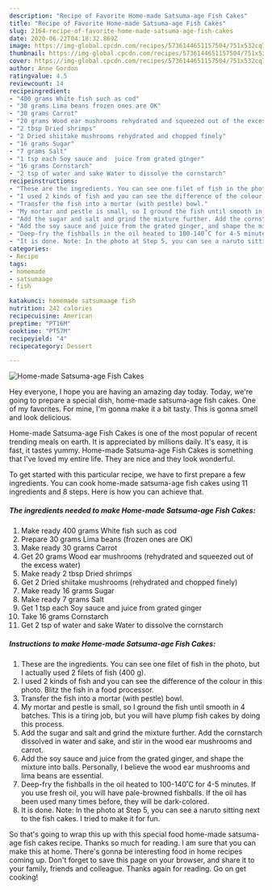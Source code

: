 ```yaml
---
description: "Recipe of Favorite Home-made Satsuma-age Fish Cakes"
title: "Recipe of Favorite Home-made Satsuma-age Fish Cakes"
slug: 2164-recipe-of-favorite-home-made-satsuma-age-fish-cakes
date: 2020-06-22T04:18:32.869Z
image: https://img-global.cpcdn.com/recipes/5736144651157504/751x532cq70/home-made-satsuma-age-fish-cakes-recipe-main-photo.jpg
thumbnail: https://img-global.cpcdn.com/recipes/5736144651157504/751x532cq70/home-made-satsuma-age-fish-cakes-recipe-main-photo.jpg
cover: https://img-global.cpcdn.com/recipes/5736144651157504/751x532cq70/home-made-satsuma-age-fish-cakes-recipe-main-photo.jpg
author: Anne Gordon
ratingvalue: 4.5
reviewcount: 14
recipeingredient:
- "400 grams White fish such as cod"
- "30 grams Lima beans frozen ones are OK"
- "30 grams Carrot"
- "20 grams Wood ear mushrooms rehydrated and squeezed out of the excess water"
- "2 tbsp Dried shrimps"
- "2 Dried shiitake mushrooms rehydrated and chopped finely"
- "16 grams Sugar"
- "7 grams Salt"
- "1 tsp each Soy sauce and  juice from grated ginger"
- "16 grams Cornstarch"
- "2 tsp of water and sake Water to dissolve the cornstarch"
recipeinstructions:
- "These are the ingredients. You can see one filet of fish in the photo, but I actually used 2 filets of fish (400 g)."
- "I used 2 kinds of fish and you can see the difference of the colour in this photo. Blitz the fish in a food processor."
- "Transfer the fish into a mortar (with pestle) bowl."
- "My mortar and pestle is small, so I ground the fish until smooth in 4 batches. This is a tiring job, but you will have  plump fish cakes by doing this process."
- "Add the sugar and salt and grind the mixture further. Add the cornstarch dissolved in water and sake, and stir in the wood ear mushrooms and carrot."
- "Add the soy sauce and juice from the grated ginger, and shape the mixture into balls. Personally, I believe the wood ear mushrooms and lima beans are essential."
- "Deep-fry the fishballs in the oil heated to 100-140˚C for 4-5 minutes. If you use fresh oil, you will have pale-browned fishballs. If the oil has been used many times before, they will be dark-colored."
- "It is done. Note: In the photo at Step 5, you can see a naruto sitting next to the fish cakes. I tried to make it for fun."
categories:
- Recipe
tags:
- homemade
- satsumaage
- fish

katakunci: homemade satsumaage fish 
nutrition: 242 calories
recipecuisine: American
preptime: "PT16M"
cooktime: "PT57M"
recipeyield: "4"
recipecategory: Dessert

---
```



![Home-made Satsuma-age Fish Cakes](https://img-global.cpcdn.com/recipes/5736144651157504/751x532cq70/home-made-satsuma-age-fish-cakes-recipe-main-photo.jpg)

Hey everyone, I hope you are having an amazing day today. Today, we're going to prepare a special dish, home-made satsuma-age fish cakes. One of my favorites. For mine, I'm gonna make it a bit tasty. This is gonna smell and look delicious.



Home-made Satsuma-age Fish Cakes is one of the most popular of recent trending meals on earth. It is appreciated by millions daily. It's easy, it is fast, it tastes yummy. Home-made Satsuma-age Fish Cakes is something that I've loved my entire life. They are nice and they look wonderful.


To get started with this particular recipe, we have to first prepare a few ingredients. You can cook home-made satsuma-age fish cakes using 11 ingredients and 8 steps. Here is how you can achieve that.

<!--inarticleads1-->

##### The ingredients needed to make Home-made Satsuma-age Fish Cakes:

1. Make ready 400 grams White fish such as cod
1. Prepare 30 grams Lima beans (frozen ones are OK)
1. Make ready 30 grams Carrot
1. Get 20 grams Wood ear mushrooms (rehydrated and squeezed out of the excess water)
1. Make ready 2 tbsp Dried shrimps
1. Get 2 Dried shiitake mushrooms (rehydrated and chopped finely)
1. Make ready 16 grams Sugar
1. Make ready 7 grams Salt
1. Get 1 tsp each Soy sauce and  juice from grated ginger
1. Take 16 grams Cornstarch
1. Get 2 tsp of water and sake Water to dissolve the cornstarch




<!--inarticleads2-->

##### Instructions to make Home-made Satsuma-age Fish Cakes:

1. These are the ingredients. You can see one filet of fish in the photo, but I actually used 2 filets of fish (400 g).
1. I used 2 kinds of fish and you can see the difference of the colour in this photo. Blitz the fish in a food processor.
1. Transfer the fish into a mortar (with pestle) bowl.
1. My mortar and pestle is small, so I ground the fish until smooth in 4 batches. This is a tiring job, but you will have  plump fish cakes by doing this process.
1. Add the sugar and salt and grind the mixture further. Add the cornstarch dissolved in water and sake, and stir in the wood ear mushrooms and carrot.
1. Add the soy sauce and juice from the grated ginger, and shape the mixture into balls. Personally, I believe the wood ear mushrooms and lima beans are essential.
1. Deep-fry the fishballs in the oil heated to 100-140˚C for 4-5 minutes. If you use fresh oil, you will have pale-browned fishballs. If the oil has been used many times before, they will be dark-colored.
1. It is done. Note: In the photo at Step 5, you can see a naruto sitting next to the fish cakes. I tried to make it for fun.




So that's going to wrap this up with this special food home-made satsuma-age fish cakes recipe. Thanks so much for reading. I am sure that you can make this at home. There's gonna be interesting food in home recipes coming up. Don't forget to save this page on your browser, and share it to your family, friends and colleague. Thanks again for reading. Go on get cooking!
